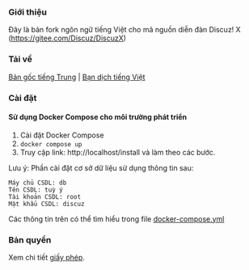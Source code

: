 ### **Giới thiệu** 

Đây là bản fork ngôn ngữ tiếng Việt cho mã nguồn diễn đàn Discuz! X (https://gitee.com/Discuz/DiscuzX) 

### **Tải về**
[Bản gốc tiếng Trung](https://gitee.com/Discuz/DiscuzX/attach_files) 
|
[Bạn dịch tiếng Việt](https://github.com/discuzvn/DiscuzX/releases)


### **Cài đặt**

#### Sử dụng Docker Compose cho môi trường phát triển

1. Cài đặt Docker Compose
2. `docker compose up`
3. Truy cập link: http://localhost/install và làm theo các bước.

Lưu ý: Phần cài đặt cơ sở dữ liệu sử dụng thông tin sau:
```
Máy chủ CSDL: db
Tên CSDL: tuỳ ý
Tài khoản CSDL: root
Mật khẩu CSDL: discuz
```
Các thông tin trên có thể tìm hiểu trong file [docker-compose.yml](./docker-compose.yml)

### **Bản quyền**
 
Xem chi tiết [giấy phép](./LICENSE).
